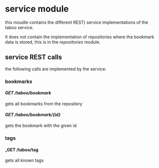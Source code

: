 # service module

this moudle contains the different REST) service implementations of the taboo service. 

It does not contain the implementation of repositories where the bookmark data is stored,
this is in the _repositories_ module.

## service REST calls

the following calls are implemented by the service:

### bookmarks

#### _GET /taboo/bookmark_ 
  
gets all bookmarks from the repository

#### _GET /taboo/bookmark/{id}_

gets the bookmark with the given id 


### tags

#### _GET /taboo/tag

gets all known tags
